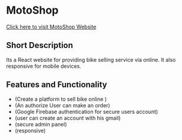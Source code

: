 # MotoShop
[Click here to visit MotoShop Website](https://motoshop-shahin.netlify.app/)

## Short Description

Its a React website for providing bike selling service via online. It also responsive for mobile devices.

## Features and Functionality
  - (Create a platform to sell bike online )
  - (An authorize User can make an order)
  - (Google Firebase authentication for secure users account)
  - (user can create an account with his gmail)
  - (secure admin panel)
  - (responsive)
  
